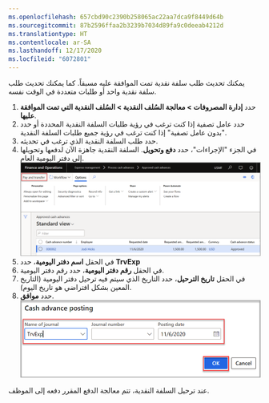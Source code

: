 ```yaml
---
ms.openlocfilehash: 657cbd90c2390b258065ac22aa7dca9f8449d64b
ms.sourcegitcommit: 87b2596ffaa2b3239b7034d89fa9c0deeab4212d
ms.translationtype: HT
ms.contentlocale: ar-SA
ms.lasthandoff: 12/17/2020
ms.locfileid: "6072801"
---
```

يمكنك تحديث طلب سلفة نقدية تمت الموافقة عليه مسبقاً. كما يمكنك تحديث طلب سلفة نقدية واحد أو طلبات متعددة في الوقت نفسه.

1.  حدد **إدارة المصروفات > معالجة السُلف النقدية > السُلف النقدية التي تمت الموافقة عليها**.
2.  حدد عامل تصفية إذا كنت ترغب في رؤية طلبات السلفة النقدية المحددة أو حدد "بدون عامل تصفية" إذا كنت ترغب في رؤية جميع طلبات السلفة النقدية.
3.  حدد طلب السلفة النقدية الذي ترغب في تحديثه.
4.  في الجزء "الإجراءات"، حدد **دفع وتحويل**. السلفة النقدية جاهزة الآن لدفعها وتحويلها إلى دفتر اليومية العام.
    [ ![لقطة شاشة للصفحة "دفع وتحويل".](../media/pay-transfer-ss.png) ](../media/pay-transfer-ss.png#lightbox) 
4.  في الحقل **اسم دفتر اليومية**، حدد **TrvExp**
5.  في الحقل **رقم دفتر اليومية**، حدد رقم دفتر اليومية.
6.  في الحقل **تاريخ الترحيل**، حدد التاريخ الذي سيتم فيه ترحيل دفتر اليومية (التاريخ المعين بشكل افتراضي هو تاريخ اليوم).
7.  حدد **موافق**.
    ![لقطة شاشة للصفحة "ترحيل السلفة النقدية".](../media/cash-advance-posting-ss.png)
 

عند ترحيل السلفة النقدية، تتم معالجة الدفع المقرر دفعه إلى الموظف.

